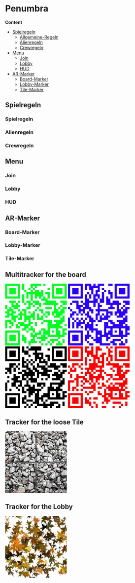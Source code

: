 # Penumbra

**Content**
- [Spielregeln](#spielregeln)
	- [Allgemeine-Regeln](#allgemeine-Regeln)
	- [Alienregeln](#alienzusatzregeln)
	- [Crewregeln](#crewregeln)
- [Menu](#menu)
	- [Join](#join)
	- [Lobby](#lobby)
	- [HUD](#hUD)
- [AR-Marker](#aR-Marker)
	- [Board-Marker](#board-Marker)
	- [Lobby-Marker](#lobby-Marker)
	- [Tile-Marker](#tile-Marker)


## Spielregeln

### Spielregeln
### Alienregeln
### Crewregeln


## Menu

### Join
### Lobby
### HUD


## AR-Marker

### Board-Marker
### Lobby-Marker
### Tile-Marker


## Multitracker for the board
<p float="left">
  <img width="200" src="DVL/Assets/ImageLibrary/BottomLeft.jpeg">
  <img width="200" src="DVL/Assets/ImageLibrary/BottomRight.jpeg">
  <img width="200" src="DVL/Assets/ImageLibrary/TopLeft.jpeg">
  <img width="200" src="DVL/Assets/ImageLibrary/TopRight.jpeg">
</p>

## Tracker for the loose Tile
<img width="200" src="DVL/Assets/ImageLibrary/Tile.jpeg">

## Tracker for the Lobby
<img width="200" src="DVL/Assets/ImageLibrary/Lobby.jpeg">



